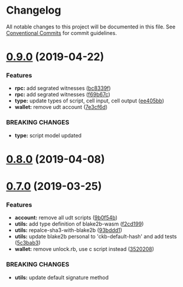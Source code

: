 # Changelog

All notable changes to this project will be documented in this file.
See [Conventional Commits](https://conventionalcommits.org) for commit guidelines.

# [0.9.0](https://github.com/nervosnetwork/ckb-sdk-js/compare/v0.8.0...v0.9.0) (2019-04-22)


### Features

* **rpc:** add segrated witnesses ([bc8339f](https://github.com/nervosnetwork/ckb-sdk-js/commit/bc8339f))
* **rpc:** add segrated witnesses ([f69b67c](https://github.com/nervosnetwork/ckb-sdk-js/commit/f69b67c))
* **type:** update types of script, cell input, cell output ([ee405bb](https://github.com/nervosnetwork/ckb-sdk-js/commit/ee405bb))
* **wallet:** remove udt account ([7e3cf6d](https://github.com/nervosnetwork/ckb-sdk-js/commit/7e3cf6d))


### BREAKING CHANGES

* **type:** script model updated





# [0.8.0](https://github.com/keith-cy/ckb-sdk-js/compare/v0.7.0...v0.8.0) (2019-04-08)


# [0.7.0](https://github.com/keith-cy/ckb-sdk-js/compare/v0.0.1-alpha.3...v0.7.0) (2019-03-25)


### Features

* **account:** remove all udt scripts ([9b0f54b](https://github.com/keith-cy/ckb-sdk-js/commit/9b0f54b))
* **utils:** add type definition of blake2b-wasm ([f2cd199](https://github.com/keith-cy/ckb-sdk-js/commit/f2cd199))
* **utils:** repalce-sha3-with-blake2b ([93bddd1](https://github.com/keith-cy/ckb-sdk-js/commit/93bddd1))
* **utils:** update blake2b personal to 'ckb-default-hash' and add tests ([5c3bab3](https://github.com/keith-cy/ckb-sdk-js/commit/5c3bab3))
* **wallet:** remove unlock.rb, use c script instead ([3520208](https://github.com/keith-cy/ckb-sdk-js/commit/3520208))


### BREAKING CHANGES

* **utils:** update default signature method
